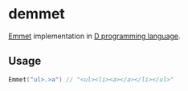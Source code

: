 # demmet
[Emmet](https://emmet.io/) implementation in [D programming language](https://dlang.org/).

## Usage
```d
Emmet("ul>.>a") // "<ul><li><a></a></li></ul>"
```
